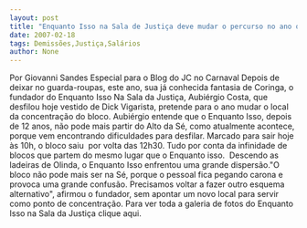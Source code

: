 ```yaml
---
layout: post
title: "Enquanto Isso na Sala de Justiça deve mudar o percurso no ano que vem"
date: 2007-02-18
tags: Demissões,Justiça,Salários
author: None
---
```

Por Giovanni Sandes Especial para o Blog do JC no Carnaval
Depois de deixar no guarda-roupas, este ano, sua já conhecida fantasia de Coringa, o fundador do Enquanto Isso Na Sala da Justiça, Aubiérgio Costa, que desfilou hoje vestido de Dick Vigarista, pretende para o ano mudar o local da concentração do bloco.
Aubiérgio entende que o Enquanto Isso, depois de 12 anos, não pode mais partir do Alto da Sé, como atualmente acontece, porque vem encontrando dificuldades para desfilar. Marcado para sair hoje às 10h, o bloco saiu&nbsp; por volta das 12h30. Tudo por conta da infinidade de blocos que partem do mesmo lugar que o Enquanto isso.&nbsp; 
Descendo as ladeiras de Olinda, o Enquanto Isso enfrentou uma grande dispersão.\"O bloco não pode mais ser na Sé, porque o pessoal fica pegando carona e provoca uma grande confusão. Precisamos voltar a fazer outro esquema alternativo\", afirmou o fundador, sem apontar um novo local para servir como ponto de concentração.
Para ver toda a galeria de fotos do Enquanto Isso na Sala da Justiça clique aqui.  